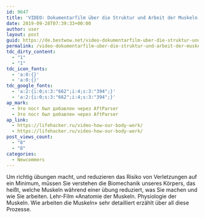 ```yaml
---
id: 9647
title: 'VIDEO: Dokumentarfilm über die Struktur und Arbeit der Muskeln'
date: 2019-09-28T07:39:33+00:00
author: user
layout: post
guid: https://de.bestwow.net/video-dokumentarfilm-uber-die-struktur-und-arbeit-der-muskeln/
permalink: /video-dokumentarfilm-uber-die-struktur-und-arbeit-der-muskeln/
tdc_dirty_content:
  - "1"
  - "1"
tdc_icon_fonts:
  - 'a:0:{}'
  - 'a:0:{}'
tdc_google_fonts:
  - 'a:2:{i:0;s:3:"662";i:4;s:3:"394";}'
  - 'a:2:{i:0;s:3:"662";i:4;s:3:"394";}'
ap_mark:
  - Это пост был добавлен через AftParser
  - Это пост был добавлен через AftParser
ap_link:
  - https://lifehacker.ru/video-how-our-body-work/
  - https://lifehacker.ru/video-how-our-body-work/
post_views_count:
  - "8"
  - "8"
categories:
  - Newcommers
---
```

Um richtig übungen macht, und reduzieren das Risiko von Verletzungen auf ein Minimum, müssen Sie verstehen die Biomechanik unseres Körpers, das heißt, welche Muskeln während einer übung reduziert, was Sie machen und wie Sie arbeiten. Lehr-Film «Anatomie der Muskeln. Physiologie der Muskeln. Wie arbeiten die Muskeln» sehr detailliert erzählt über all diese Prozesse.</p>